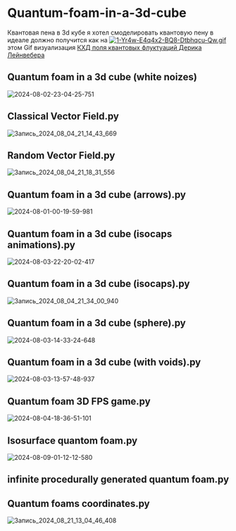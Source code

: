 # Quantum-foam-in-a-3d-cube
Квантовая пена в 3d кубе
я хотел смоделировать квантовую пену в идеале должно получится как на [![1-Yr4w-E4q4x2-BQ8-Dtbhqcu-Qw.gif](https://i.postimg.cc/q77MN552/1-Yr4w-E4q4x2-BQ8-Dtbhqcu-Qw.gif)](https://postimg.cc/68DNSYwQ) этом Gif визуализация [КХД поля квантовых флуктуаций Дерика Лейнвебера](http://www.physics.adelaide.edu.au/theory/staff/leinweber/VisualQCD/Nobel/)

## Quantum foam in a 3d cube (white noizes)

![2024-08-02-23-04-25-751](https://github.com/user-attachments/assets/619a4e39-b054-4053-adb6-8e0211b52394)

## Classical Vector Field.py

![Запись_2024_08_04_21_14_43_669](https://github.com/user-attachments/assets/c2bf7bee-8789-4c22-9ef1-d743bdd57170)

## Random Vector Field.py

![Запись_2024_08_04_21_18_31_556](https://github.com/user-attachments/assets/8a4cf994-ff0e-4203-86c5-d633392400b6)

## Quantum foam in a 3d cube (arrows).py

![2024-08-01-00-19-59-981](https://github.com/user-attachments/assets/f9436e6e-95b4-4404-b820-3514450e5ca1)

## Quantum foam in a 3d cube (isocaps animations).py

![2024-08-03-22-20-02-417](https://github.com/user-attachments/assets/6e6abe19-bd7c-4eb0-ae35-e54e09058af6)

## Quantum foam in a 3d cube (isocaps).py

![Запись_2024_08_04_21_34_00_940](https://github.com/user-attachments/assets/c9055a0e-7111-4154-8fad-d921272db11d)

## Quantum foam in a 3d cube (sphere).py

![2024-08-03-14-33-24-648](https://github.com/user-attachments/assets/e7c4fab9-5532-4e70-a109-ac64976f5fdd)

## Quantum foam in a 3d cube (with voids).py

![2024-08-03-13-57-48-937](https://github.com/user-attachments/assets/4b8b1ba0-4cc8-4165-9783-bf26516ca87d)

## Quantum foam 3D FPS game.py

![2024-08-04-18-36-51-101](https://github.com/user-attachments/assets/286190d8-8a15-48de-8299-cdaacaba7c72)

## Isosurface quantom foam.py

![2024-08-09-01-12-12-580](https://github.com/user-attachments/assets/668365fd-06b7-454a-823f-3ba4c22f46ad)

## infinite procedurally generated quantum foam.py

## Quantum foams coordinates.py

![Запись_2024_08_21_13_04_46_408](https://github.com/user-attachments/assets/73dcd5c1-0d08-4db5-a515-ee7dc9899635)
